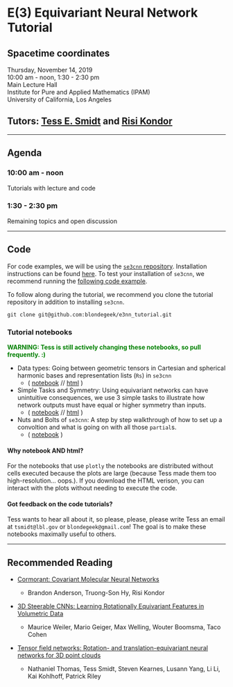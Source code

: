 # E(3) Equivariant Neural Network Tutorial

## Spacetime coordinates
Thursday, November 14, 2019
<br>
10:00 am - noon, 1:30 - 2:30 pm
<br>
Main Lecture Hall
<br>
Institute for Pure and Applied Mathematics (IPAM)
<br>
University of California, Los Angeles

## Tutors: [Tess E. Smidt](https://crd.lbl.gov/departments/computational-science/ccmc/staff/alvarez-fellows/tess-smidt/) and [Risi Kondor](http://people.cs.uchicago.edu/~risi/)

* * *

## Agenda
### 10:00 am - noon
Tutorials with lecture and code

### 1:30 - 2:30 pm
Remaining topics and open discussion

* * *

## Code
For code examples, we will be using the [`se3cnn` repository](https://github.com/mariogeiger/se3cnn). Installation instructions can be found [here](https://github.com/mariogeiger/se3cnn/#installation). To test your installation of `se3cnn`, we recommend running the [following code example](https://github.com/mariogeiger/se3cnn/blob/point/examples/point/tetris.py).

To follow along during the tutorial, we recommend you clone the tutorial repository in addition to installing `se3cnn`.
```
git clone git@github.com:blondegeek/e3nn_tutorial.git
```

### Tutorial notebooks
<font color="green"><b>WARNING: Tess is still actively changing these notebooks, so pull frequently. :) </b></font>
* Data types: Going between geometric tensors in Cartesian and spherical harmonic bases and representation lists (`Rs`) in `se3cnn`
  * ( [notebook](https://github.com/blondegeek/e3nn_tutorial/blob/master/data_types.ipynb) // [html](https://github.com/blondegeek/e3nn_tutorial/blob/master/data_types.html) )
* Simple Tasks and Symmetry: Using equivariant networks can have unintuitive consequences, we use 3 simple tasks to illustrate how network outputs must have equal or higher symmetry than inputs.
  * ( [notebook](https://github.com/blondegeek/e3nn_tutorial/blob/master/simple_tasks_and_symmetry.ipynb) // [html](https://github.com/blondegeek/e3nn_tutorial/blob/master/simple_tasks_and_symmetry.html) )
* Nuts and Bolts of `se3cnn`: A step by step walkthrough of how to set up a convoltion and what is going on with all those `partial`s.
  * ( [notebook](https://github.com/blondegeek/e3nn_tutorial/blob/master/nuts_and_bolts_of_se3cnn.ipynb) )

#### Why notebook AND html?
For the notebooks that use `plotly` the notebooks are distributed without cells executed because the plots are large (because Tess made them too high-resolution... oops.). If you download the HTML verison, you can interact with the plots without needing to execute the code.

#### Got feedback on the code tutorials?
Tess wants to hear all about it, so please, please, please write Tess an email at `tsmidt@lbl.gov` or `blondegeek@gmail.com`! The goal is to make these notebooks maximally useful to others. 
* * *

## Recommended Reading
* [Cormorant: Covariant Molecular Neural Networks](https://arxiv.org/abs/1906.04015)
  * Brandon Anderson, Truong-Son Hy, Risi Kondor

* [3D Steerable CNNs: Learning Rotationally Equivariant Features in Volumetric Data](https://arxiv.org/abs/1807.02547)
  * Maurice Weiler, Mario Geiger, Max Welling, Wouter Boomsma, Taco Cohen

* [Tensor field networks: Rotation- and translation-equivariant neural networks for 3D point clouds](https://arxiv.org/abs/1802.08219)
  * Nathaniel Thomas, Tess Smidt, Steven Kearnes, Lusann Yang, Li Li, Kai Kohlhoff, Patrick Riley

